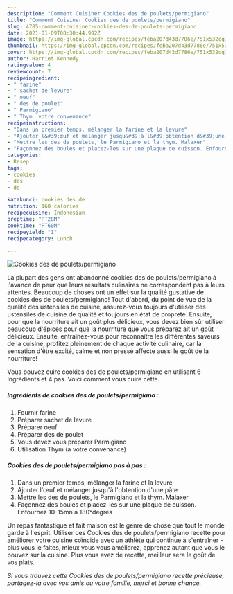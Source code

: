 ```yaml
---
description: "Comment Cuisiner Cookies des de poulets/permigiano"
title: "Comment Cuisiner Cookies des de poulets/permigiano"
slug: 4785-comment-cuisiner-cookies-des-de-poulets-permigiano
date: 2021-01-09T08:30:44.992Z
image: https://img-global.cpcdn.com/recipes/feba207d43d7786e/751x532cq70/cookies-des-de-pouletspermigiano-photo-principale-de-la-recette.jpg
thumbnail: https://img-global.cpcdn.com/recipes/feba207d43d7786e/751x532cq70/cookies-des-de-pouletspermigiano-photo-principale-de-la-recette.jpg
cover: https://img-global.cpcdn.com/recipes/feba207d43d7786e/751x532cq70/cookies-des-de-pouletspermigiano-photo-principale-de-la-recette.jpg
author: Harriet Kennedy
ratingvalue: 4
reviewcount: 7
recipeingredient:
- " farine"
- " sachet de levure"
- " oeuf"
- " des de poulet"
- " Parmigiano"
- " Thym  votre convenance"
recipeinstructions:
- "Dans un premier temps, mélanger la farine et la levure"
- "Ajouter l&#39;œuf et mélanger jusqu&#39;à l&#39;obtention d&#39;une pâte"
- "Mettre les des de poulets, le Parmigiano et la thym. Malaxer"
- "Façonnez des boules et placez-les sur une plaque de cuisson. Enfournez 10-15mn à 180°degrés"
categories:
- Resep
tags:
- cookies
- des
- de

katakunci: cookies des de 
nutrition: 160 calories
recipecuisine: Indonesian
preptime: "PT28M"
cooktime: "PT60M"
recipeyield: "1"
recipecategory: Lunch

---
```



![Cookies des de poulets/permigiano](https://img-global.cpcdn.com/recipes/feba207d43d7786e/751x532cq70/cookies-des-de-pouletspermigiano-photo-principale-de-la-recette.jpg)

La plupart des gens ont abandonné cookies des de poulets/permigiano à l'avance de peur que leurs résultats culinaires ne correspondent pas à leurs attentes. Beaucoup de choses ont un effet sur la qualité gustative de cookies des de poulets/permigiano! Tout d'abord, du point de vue de la qualité des ustensiles de cuisine, assurez-vous toujours d'utiliser des ustensiles de cuisine de qualité et toujours en état de propreté. Ensuite, pour que la nourriture ait un goût plus délicieux, vous devez bien sûr utiliser beaucoup d'épices pour que la nourriture que vous préparez ait un goût délicieux. Ensuite, entraînez-vous pour reconnaître les différentes saveurs de la cuisine, profitez pleinement de chaque activité culinaire, car la sensation d'être excité, calme et non pressé affecte aussi le goût de la nourriture!

<!--inarticleads1-->

Vous pouvez cuire cookies des de poulets/permigiano en utilisant 6 Ingrédients et 4 pas. Voici comment vous cuire cette.

##### Ingrédients de cookies des de poulets/permigiano :

1. Fournir  farine
1. Préparer  sachet de levure
1. Préparer  oeuf
1. Préparer  des de poulet
1. Vous devez vous préparer  Parmigiano
1. Utilisation  Thym (à votre convenance)




<!--inarticleads2-->

##### Cookies des de poulets/permigiano pas à pas :

1. Dans un premier temps, mélanger la farine et la levure
1. Ajouter l&#39;œuf et mélanger jusqu&#39;à l&#39;obtention d&#39;une pâte
1. Mettre les des de poulets, le Parmigiano et la thym. Malaxer
1. Façonnez des boules et placez-les sur une plaque de cuisson. Enfournez 10-15mn à 180°degrés




<!--inarticleads1-->

<p>
Un repas fantastique et fait maison est le genre de chose que tout le monde garde à l'esprit. Utiliser ces Cookies des de poulets/permigiano recette pour améliorer votre cuisine coïncide avec un athlète qui continue à s'entraîner - plus vous le faites, mieux vous vous améliorez, apprenez autant que vous le pouvez sur la cuisine. Plus vous avez de recette, meilleur sera le goût de vos plats.
</p>

<p>
<i>Si vous trouvez cette Cookies des de poulets/permigiano recette précieuse, partagez-la avec vos amis ou votre famille, merci et bonne chance.</i>
</p>
